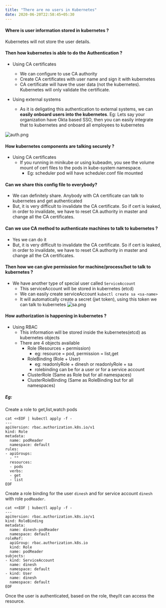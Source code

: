 ```yaml
---
title: "There are no users in Kubernetes"
date: 2020-06-20T22:58:45+05:30
---
```


#### Where is user information stored in kubernetes ?
Kubernetes will not store the user details.

#### Then how kubernetes is able to do the Authentication ?
- Using CA certificates
    - We can configure to use CA authority
    - Create CA certificates with user name and sign it with kubernetes
    - CA certificate will have the user data (not the kubernetes). Kubernetes will only validate the certificate.

- Using external systems
    - As it is deligating this authentication to external systems, we can **easily onboard users into the kubernetes**. Eg: Lets say your organization have Okta based SSO, then you can easily integrate that to kubernetes and onboard all employees to kubernetes

![auth.png](/auth.png)

#### How kubernetes components are talking securely ?
- Using CA certificates
    - If you running in minikube or using kubeadm, you see the volume mount of cert files to the pods in kube-system namespace.
        - Eg: scheduler pod will have scheduler.conf file mounted

#### Can we share this config file to everybody?
- We can definitely share. Anybody with CA certificate can talk to kubernetes and get authenticated
- But, it is very difficult to invalidate the CA certificate. So if cert is leaked, in order to invalidate, we have to reset CA authority in master and change all the CA certificates.

#### Can we use CA method to authenticate machines to talk to kubernetes ?
- Yes we can do it
- But, it is very difficult to invalidate the CA certificate. So if cert is leaked, in order to invalidate, we have to reset CA authority in master and change all the CA certificates.

####  Then how we can give permission for machine/process/bot to talk to kubernetes ?
- We have another type of special user called `ServiceAccount`
    - This serviceAccount will be stored in kubernetes (etcd)
    - We can easily create serviceAccount `kubectl create sa <sa-name>`
    - It will automatically create a secret (jwt token), using this token we can talk to kubernetes
![sa.png](/sa.png)

#### How authorization is happening in kubernetes ?
- Using RBAC
    - This information will be stored inside the kubernetes(etcd) as kubernetes objects
    - There are 4 objects available
        - Role (Resources + permission)
            - eg: resource = pod, permission = list,get
        - RoleBinding (Role + User)
            - eg: readonlyRole + dinesh or readonlyRole + sa
            - rolebinding can be for a user or for a service account
        - ClusterRole (Same as Role but for all namespaces)
        - ClusterRoleBinding (Same as RoleBinding but for all namespaces)

##### Eg:
Create a role to get,list,watch pods
```
cat <<EOF | kubectl apply -f -
---
apiVersion: rbac.authorization.k8s.io/v1
kind: Role
metadata:
  name: podReader
  namespace: default
rules:
- apiGroups:
  - ""
  resources:
  - pods
  verbs:
  - get
  - list
EOF
```
Create a role binding for the user `dinesh` and for service account `dinesh` with role `podReader`.
```
cat <<EOF | kubectl apply -f -
---
apiVersion: rbac.authorization.k8s.io/v1
kind: RoleBinding
metadata:
  name: dinesh-podReader
  namespace: default
roleRef:
  apiGroup: rbac.authorization.k8s.io
  kind: Role
  name: podReader
subjects:
- kind: ServiceAccount
  name: dinesh
  namespace: default
- kind: User
  name: dinesh
  namespace: default
EOF
```

Once the user is authenticated, based on the role, they/it can access the resource.
